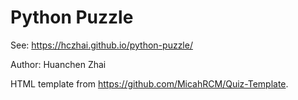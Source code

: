 
# Python Puzzle

See: https://hczhai.github.io/python-puzzle/

Author: Huanchen Zhai

HTML template from https://github.com/MicahRCM/Quiz-Template.
